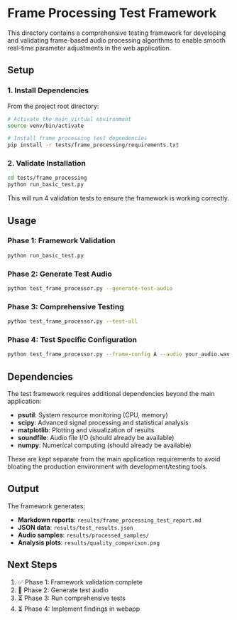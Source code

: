 # Frame Processing Test Framework

This directory contains a comprehensive testing framework for developing and validating frame-based audio processing algorithms to enable smooth real-time parameter adjustments in the web application.

## Setup

### 1. Install Dependencies

From the project root directory:

```bash
# Activate the main virtual environment
source venv/bin/activate

# Install frame processing test dependencies
pip install -r tests/frame_processing/requirements.txt
```

### 2. Validate Installation

```bash
cd tests/frame_processing
python run_basic_test.py
```

This will run 4 validation tests to ensure the framework is working correctly.

## Usage

### Phase 1: Framework Validation
```bash
python run_basic_test.py
```

### Phase 2: Generate Test Audio
```bash
python test_frame_processor.py --generate-test-audio
```

### Phase 3: Comprehensive Testing
```bash
python test_frame_processor.py --test-all
```

### Phase 4: Test Specific Configuration
```bash
python test_frame_processor.py --frame-config A --audio your_audio.wav
```

## Dependencies

The test framework requires additional dependencies beyond the main application:

- **psutil**: System resource monitoring (CPU, memory)
- **scipy**: Advanced signal processing and statistical analysis
- **matplotlib**: Plotting and visualization of results
- **soundfile**: Audio file I/O (should already be available)
- **numpy**: Numerical computing (should already be available)

These are kept separate from the main application requirements to avoid bloating the production environment with development/testing tools.

## Output

The framework generates:

- **Markdown reports**: `results/frame_processing_test_report.md`
- **JSON data**: `results/test_results.json`
- **Audio samples**: `results/processed_samples/`
- **Analysis plots**: `results/quality_comparison.png`

## Next Steps

1. ✅ Phase 1: Framework validation complete
2. 🔄 Phase 2: Generate test audio
3. ⏳ Phase 3: Run comprehensive tests  
4. ⏳ Phase 4: Implement findings in webapp
